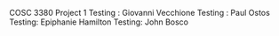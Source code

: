COSC 3380 Project 1
Testing : Giovanni Vecchione
Testing : Paul Ostos
Testing: Epiphanie Hamilton 
Testing: John Bosco
